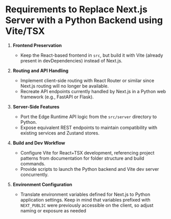 # Requirements to Replace Next.js Server with a Python Backend using Vite/TSX

1. **Frontend Preservation**

   - Keep the React-based frontend in `src`, but build it with Vite (already present in devDependencies) instead of Next.js.

2. **Routing and API Handling**

   - Implement client-side routing with React Router or similar since Next.js routing will no longer be available.
   - Recreate API endpoints currently handled by Next.js in a Python web framework (e.g., FastAPI or Flask).

3. **Server-Side Features**

   - Port the Edge Runtime API logic from the `src/server` directory to Python.
   - Expose equivalent REST endpoints to maintain compatibility with existing services and Zustand stores.

4. **Build and Dev Workflow**

   - Configure Vite for React+TSX development, referencing project patterns from documentation for folder structure and build commands.
   - Provide scripts to launch the Python backend and Vite dev server concurrently.

5. **Environment Configuration**
   - Translate environment variables defined for Next.js to Python application settings. Keep in mind that variables prefixed with `NEXT_PUBLIC` were previously accessible on the client, so adjust naming or exposure as needed
